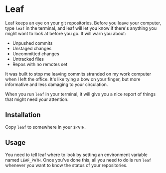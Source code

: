 # Leaf

Leaf keeps an eye on your git repositories. Before you leave your computer,
type `leaf` in the terminal, and leaf will let you know if there's anything you
might want to look at before you go. It will warn you about:

- Unpushed commits
- Unstaged changes
- Uncommitted changes
- Untracked files
- Repos with no remotes set

It was built to stop me leaving commits stranded on my work computer when I
left the office. It's like tying a bow on your finger, but more informative and
less damaging to your circulation.

When you run `leaf` in your terminal, it will give you a nice report of things
that might need your attention.

## Installation

Copy `leaf` to somewhere in your `$PATH`.

## Usage

You need to tell leaf where to look by setting an environment variable named
`LEAF_PATH`. Once you've done this, all you need to do is run `leaf` whenever
you want to know the status of your repositories.

